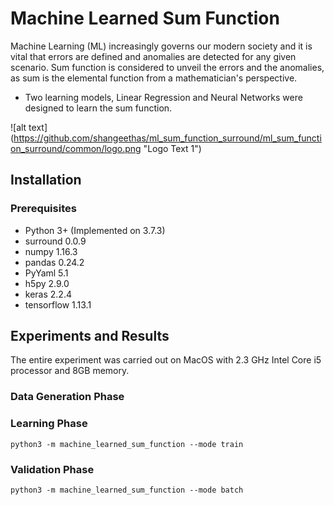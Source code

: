 # Machine Learned Sum Function

Machine Learning (ML) increasingly governs our modern society and it is vital that errors are defined and anomalies are detected for any given scenario. 
Sum function is considered to unveil the errors and the anomalies, as sum is the elemental function from a mathematician's perspective.

* Two learning models, Linear Regression and Neural Networks were designed to learn the sum function.

![alt text]  (https://github.com/shangeethas/ml_sum_function_surround/ml_sum_function_surround/common/logo.png "Logo Text 1")


## Installation

### Prerequisites
* Python 3+ (Implemented on 3.7.3)
* surround 0.0.9
* numpy 1.16.3
* pandas 0.24.2
* PyYaml 5.1
* h5py 2.9.0
* keras 2.2.4
* tensorflow 1.13.1

## Experiments and Results
The entire experiment was carried out on MacOS with 2.3 GHz Intel Core i5 processor and 8GB memory.

### Data Generation Phase


### Learning Phase
`python3 -m machine_learned_sum_function --mode train`

### Validation Phase
`python3 -m machine_learned_sum_function --mode batch`